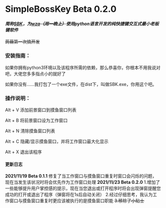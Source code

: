 # SimpleBossKey  Beta 0.2.0

#### *简称[SBK](https://github.com/wza123/SimpleBossKey)，为[wza](https://github.com/wza123)~~（用一晚上）~~使用python语言开发的纯快捷键交互式最小老板键软件*

~~蒟蒻第一次搞开发~~

### 安装指南：

如果你拥有python3环境以及该程序所需的依赖，那么恭喜你，你根本不用我说对吧，大佬您多多指点小的就好了

如果你没有......我打包了一个exe文件，在dist下，叫做SBK.exe，你用这个吧。

### 操作说明：

Alt + V 添加前景窗口到摸鱼窗口列表

Alt + B 将前景窗口设为工作窗口

Alt + N 清除摸鱼窗口列表

Alt + C 隐藏/显示摸鱼窗口，并将工作窗口最大化显示

Alt + X 退出该程序

#### 更新日志

**2021/11/19 Beta 0.1.1** 修复了当工作窗口与摸鱼窗口重复时窗口会闪烁的问题，现在当发生该状况时将会优先作为工作窗口处理
**2021/11/23 Beta 0.2.0** 1.增加了一些能够提升用户掌控感的提示，现在当您退出或打开程序时将会出现弹窗提醒您成功的打开或退出了程序（弹窗将在1s后自动关闭） 2.经过仔细思考，我认为工作窗口与摸鱼窗口重复时更应该被执行的是摸鱼窗口职能 ~~3.移除了小贴士~~